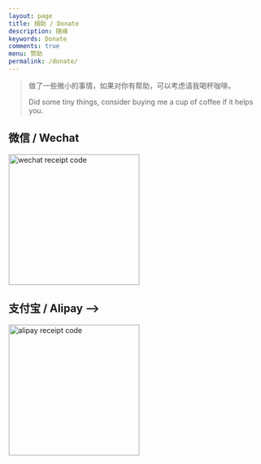 ```yaml
---
layout: page
title: 捐助 / Donate
description: 随缘
keywords: Donate
comments: true
menu: 赞助
permalink: /donate/
---
```


> 做了一些微小的事情，如果对你有帮助，可以考虑请我喝杯咖啡。
> 
> Did some tiny things, consider buying me a cup of coffee if it helps you.

<!-- ## Paypal

[Donate via Paypal](https://paypal.me/mzlogin) -->

## 微信 / Wechat

<img style="width:256px;border:1px solid lightgrey;" src="{{ assets_base_url }}/assets/images/receipt-code-wechat.png" alt="wechat receipt code" />

## 支付宝 / Alipay -->

<img style="width:256px;border:1px solid lightgrey;" src="{{ assets_base_url }}/assets/images/receipt-code-alipay.jpg" alt="alipay receipt code" />

